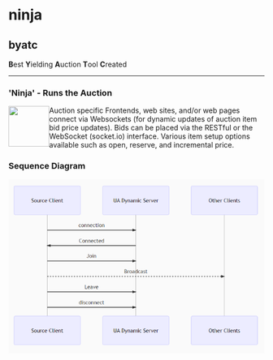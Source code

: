 # ninja

## byatc

**B**est **Y**ielding **A**uction **T**ool **C**reated

-----
### 'Ninja' - Runs the Auction
 <img src="https://s3.amazonaws.com/potofcoffee2go/byatc/images/ninja.svg" height="80" width="80" align="left">
 <p>Auction specific Frontends, web sites, and/or web pages connect via Websockets (for dynamic updates of auction item bid price updates). Bids can be placed via the RESTful or the WebSocket (socket.io) interface. Various item setup options available such as open, reserve, and incremental price.</p>



### Sequence Diagram

![Sequence Diagram](https://raw.githubusercontent.com/PotOfCoffee2Go/wp-websockets/master/docs/ServerMessageSequence.png)
